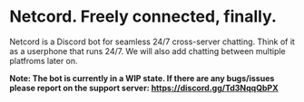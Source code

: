 # Netcord. Freely connected, finally.
Netcord is a Discord bot for seamless 24/7 cross-server chatting. Think of it as a userphone that runs 24/7.
We will also add chatting between multiple platfroms later on.

**Note: The bot is currently in a WIP state. If there are any bugs/issues please report on the support server: https://discord.gg/Td3NqqQbPX**
